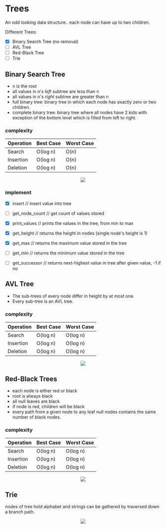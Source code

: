 # Trees
An odd looking data structure.. each node can have up to two children. 

Different Trees:
- [x] Binary Search Tree (no removal)
- [ ] AVL Tree
- [ ] Red-Black Tree
- [ ] Trie

## Binary Search Tree <a name="bst"></a>
- n is the root
- all values in n's *left* subtree are less than n
- all values in n's *right* subtree are greater than n
- full binary tree: binary tree in which each node has exactly zero or two children.
- complete binary tree: binary tree where all nodes have 2 kids with exception of the bottom level which is filled from left to right.

### complexity
| Operation | Best Case | Worst Case |
|-----------|-----------|------------|
| Search    | O(log n)  | O(n)       |
| Insertion | O(log n)  | O(n)       |
| Deletion  | O(log n)  | O(n)       |

<div style="text-align:center"><img src ="https://upload.wikimedia.org/wikipedia/commons/thumb/d/da/Binary_search_tree.svg/300px-Binary_search_tree.svg.png" /></div>

### implement
- [x] insert // insert value into tree
- [ ] get_node_count // get count of values stored
- [x] print_values // prints the values in the tree, from min to max
- [x] get_height // returns the height in nodes (single node's height is 1)
- [x] get_max // returns the maximum value stored in the tree
- [ ] get_min // returns the minimum value stored in the tree
- [ ] get_successor // returns next-highest value in tree after given value, -1 if no


## AVL Tree <a name="avl"></a>
- The sub-trees of every node differ in height by at most one.
- Every sub-tree is an AVL tree.

### complexity
| Operation | Best Case | Worst Case |
|-----------|-----------|------------|
| Search    | O(log n)  | O(log n)   |
| Insertion | O(log n)  | O(log n)   |
| Deletion  | O(log n)  | O(log n)   |

<div style="text-align:center"><img src ="https://www.cs.auckland.ac.nz/software/AlgAnim/fig/AVL_bal.gif" /></div>


## Red-Black Trees <a name="rb"></a>
- each node is either red or black
- root is always black
- all null leaves are black
- if node is red, children will be black
- every path from a given node to any leaf null nodes contains the same number of black nodes.

### complexity 
| Operation | Best Case | Worst Case |
|-----------|-----------|------------|
| Search    | O(log n)  | O(log n)   |
| Insertion | O(log n)  | O(log n)   |
| Deletion  | O(log n)  | O(log n)   |

<div style="text-align:center"><img src="https://upload.wikimedia.org/wikipedia/commons/thumb/6/66/Red-black_tree_example.svg/1350px-Red-black_tree_example.svg.png"/></div>


## Trie <a name="trie"></a>
nodes of tree hold alphabet and strings can be gathered by traversed down a branch path.
<div style="text-align:center"><img src="https://qph.fs.quoracdn.net/main-qimg-aea35028c2d1fe08e27cb3bda001c41f-c"/></div>